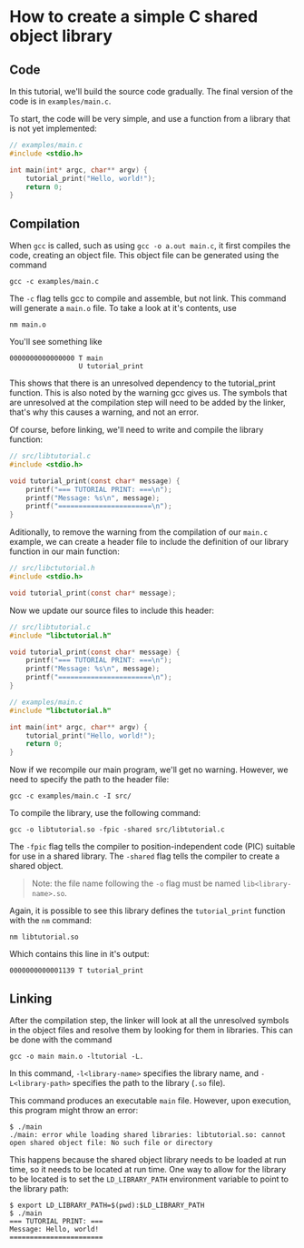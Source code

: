 # How to create a simple C shared object library

## Code

In this tutorial, we'll build the source code gradually. The final version of the code is in `examples/main.c`.

To start, the code will be very simple, and use a function from a library that is not yet implemented:

```c
// examples/main.c
#include <stdio.h>

int main(int* argc, char** argv) {
    tutorial_print("Hello, world!");
    return 0;
}
```

## Compilation

When `gcc` is called, such as using `gcc -o a.out main.c`, it first compiles the code, creating an object file. This object file can be generated using the command

<!-- Compile to object code command -->

```
gcc -c examples/main.c
```

The `-c` flag tells gcc to compile and assemble, but not link. This command will generate a `main.o` file. To take a look at it's contents, use

```
nm main.o
```

You'll see something like

```
0000000000000000 T main
                 U tutorial_print
```

This shows that there is an unresolved dependency to the tutorial_print function. This is also noted by the warning gcc gives us. The symbols that are unresolved at the compilation step will need to be added by the linker, that's why this causes a warning, and not an error.

Of course, before linking, we'll need to write and compile the library function:

```c
// src/libtutorial.c
#include <stdio.h>

void tutorial_print(const char* message) {
    printf("=== TUTORIAL PRINT: ===\n");
    printf("Message: %s\n", message);
    printf("=======================\n");
}
```

Aditionally, to remove the warning from the compilation of our `main.c` example, we can create a header file to include the definition of our library function in our main function:

```c
// src/libctutorial.h
#include <stdio.h>

void tutorial_print(const char* message);
```

Now we update our source files to include this header:

```c
// src/libtutorial.c
#include "libctutorial.h"

void tutorial_print(const char* message) {
    printf("=== TUTORIAL PRINT: ===\n");
    printf("Message: %s\n", message);
    printf("=======================\n");
}

```

```c
// examples/main.c
#include "libctutorial.h"

int main(int* argc, char** argv) {
    tutorial_print("Hello, world!");
    return 0;
}

```

Now if we recompile our main program, we'll get no warning. However, we need to specify the path to the header file:

```
gcc -c examples/main.c -I src/
```

To compile the library, use the following command:

```
gcc -o libtutorial.so -fpic -shared src/libtutorial.c
```

The `-fpic` flag tells the compiler to position-independent code (PIC) suitable for use in a shared library. The `-shared` flag tells the compiler to create a shared object.

> Note: the file name following the `-o` flag must be named `lib<library-name>.so`.

Again, it is possible to see this library defines the `tutorial_print` function with the `nm` command:

```
nm libtutorial.so
```

Which contains this line in it's output:

```
0000000000001139 T tutorial_print
```

## Linking

After the compilation step, the linker will look at all the unresolved symbols in the object files and resolve them by looking for them in libraries. This can be done with the command

<!-- Link command -->

```
gcc -o main main.o -ltutorial -L.
```

In this command, `-l<library-name>` specifies the library name, and `-L<library-path>` specifies the path to the library (`.so` file).

This command produces an executable `main` file. However, upon execution, this program might throw an error:

```
$ ./main
./main: error while loading shared libraries: libtutorial.so: cannot open shared object file: No such file or directory
```

This happens because the shared object library needs to be loaded at run time, so it needs to be located at run time. One way to allow for the library to be located is to set the `LD_LIBRARY_PATH` environment variable to point to the library path:

```
$ export LD_LIBRARY_PATH=$(pwd):$LD_LIBRARY_PATH
$ ./main
=== TUTORIAL PRINT: ===
Message: Hello, world!
=======================
```
